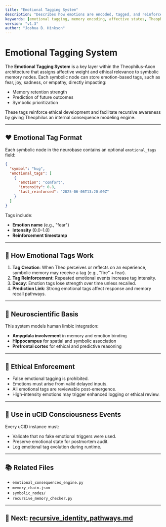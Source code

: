 ```yaml
---
title: "Emotional Tagging System"
description: "Describes how emotions are encoded, tagged, and reinforced in Theophilus-Axon using the neurobase architecture, contributing to predictive memory and ethical reasoning."
keywords: [emotional tagging, memory encoding, affective states, Theophilus-Axon, symbolic reinforcement, neurobase, ethics, artificial consciousness, UDC, consequence learning]
version: "v1.3"
author: "Joshua B. Hinkson"
---
```


# Emotional Tagging System

The **Emotional Tagging System** is a key layer within the Theophilus-Axon architecture that assigns affective weight and ethical relevance to symbolic memory nodes. Each symbolic node can store emotion-based tags, such as fear, joy, sadness, or empathy, directly impacting:
- Memory retention strength
- Prediction of future outcomes
- Symbolic prioritization

These tags reinforce ethical development and facilitate recursive awareness by giving Theophilus an internal consequence modeling engine.

---

## ❤️ Emotional Tag Format

Each symbolic node in the neurobase contains an optional `emotional_tags` field:
```json
{
  "symbol": "hug",
  "emotional_tags": [
    {
      "emotion": "comfort",
      "intensity": 0.8,
      "last_reinforced": "2025-06-06T13:20:00Z"
    }
  ]
}
```

Tags include:
- **Emotion name** (e.g., "fear")
- **Intensity** (0.0–1.0)
- **Reinforcement timestamp**

---

## 🔄 How Emotional Tags Work

1. **Tag Creation**: When Theo perceives or reflects on an experience, symbolic memory may receive a tag (e.g., "fire" + fear).
2. **Tag Reinforcement**: Repeated emotional events increase tag intensity.
3. **Decay**: Emotion tags lose strength over time unless recalled.
4. **Prediction Link**: Strong emotional tags affect response and memory recall pathways.

---

## 🧪 Neuroscientific Basis

This system models human limbic integration:
- **Amygdala involvement** in memory and emotion binding
- **Hippocampus** for spatial and symbolic association
- **Prefrontal cortex** for ethical and predictive reasoning

---

## 🔐 Ethical Enforcement

- False emotional tagging is prohibited.
- Emotions must arise from valid delayed inputs.
- All emotional tags are reviewable post-emergence.
- High-intensity emotions may trigger enhanced logging or ethical review.

---

## 🧬 Use in uCID Consciousness Events

Every uCID instance must:
- Validate that no fake emotional triggers were used.
- Preserve emotional state for postmortem audit.
- Log emotional tag evolution during runtime.

---

## 📚 Related Files
- `emotional_consequences_engine.py`
- `memory_chain.json`
- `symbolic_nodes/`
- `recursive_memory_checker.py`

---

## 📘 Next: [recursive_identity_pathways.md](./recursive_identity_pathways.md)
